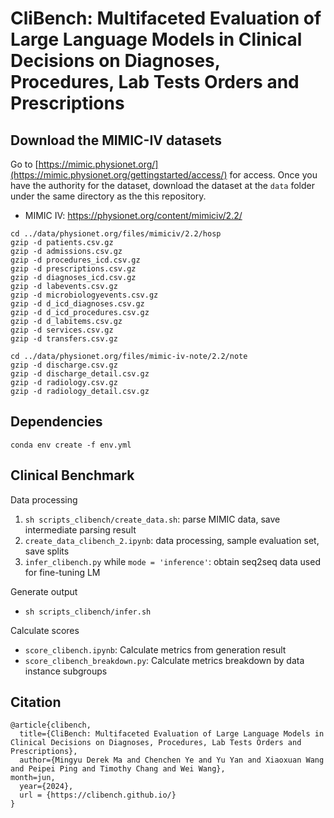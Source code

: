 # CliBench: Multifaceted Evaluation of Large Language Models in Clinical Decisions on Diagnoses, Procedures, Lab Tests Orders and Prescriptions

## Download the MIMIC-IV datasets
Go to [https://mimic.physionet.org/](https://mimic.physionet.org/gettingstarted/access/) for access. Once you have the authority for the dataset, download the dataset at the `data` folder under the same directory as the this repository.

- MIMIC IV: https://physionet.org/content/mimiciv/2.2/

```
cd ../data/physionet.org/files/mimiciv/2.2/hosp
gzip -d patients.csv.gz
gzip -d admissions.csv.gz
gzip -d procedures_icd.csv.gz
gzip -d prescriptions.csv.gz
gzip -d diagnoses_icd.csv.gz
gzip -d labevents.csv.gz
gzip -d microbiologyevents.csv.gz
gzip -d d_icd_diagnoses.csv.gz
gzip -d d_icd_procedures.csv.gz
gzip -d d_labitems.csv.gz
gzip -d services.csv.gz
gzip -d transfers.csv.gz
```
```
cd ../data/physionet.org/files/mimic-iv-note/2.2/note
gzip -d discharge.csv.gz
gzip -d discharge_detail.csv.gz
gzip -d radiology.csv.gz
gzip -d radiology_detail.csv.gz
```

## Dependencies

```
conda env create -f env.yml
```

## Clinical Benchmark

Data processing
1. `sh scripts_clibench/create_data.sh`: parse MIMIC data, save intermediate parsing result
2. `create_data_clibench_2.ipynb`: data processing, sample evaluation set, save splits
3. `infer_clibench.py` while `mode = 'inference'`: obtain seq2seq data used for fine-tuning LM

Generate output
* `sh scripts_clibench/infer.sh`

Calculate scores
* `score_clibench.ipynb`: Calculate metrics from generation result
* `score_clibench_breakdown.py`: Calculate metrics breakdown by data instance subgroups

## Citation

```
@article{clibench,
  title={CliBench: Multifaceted Evaluation of Large Language Models in Clinical Decisions on Diagnoses, Procedures, Lab Tests Orders and Prescriptions},
  author={Mingyu Derek Ma and Chenchen Ye and Yu Yan and Xiaoxuan Wang and Peipei Ping and Timothy Chang and Wei Wang},
month=jun,
  year={2024},
  url = {https://clibench.github.io/}
}
```